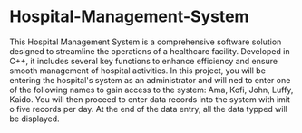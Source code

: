 # Hospital-Management-System
This Hospital Management System is a comprehensive software solution designed to streamline the operations of a healthcare facility. Developed in C++, it includes several key functions to enhance efficiency and ensure smooth management of hospital activities. 
In this project, you will be entering the hospital's system as an administrator and will ned to enter one of the following names to gain access to the system: Ama, Kofi, John, Luffy, Kaido.
You will then proceed to enter data records into the system with  imit o five records per day. At the end of the data entry, all the data typped will be displayed. 
